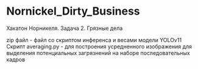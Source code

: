 # Nornickel_Dirty_Business
Хакатон Норникеля. Задача 2.  Грязные дела

zip файл - файл со скриптом инференса и весами модели YOLOv11
Скрипт averaging.py - для построения усредненного изображения для выделения потенциальных загрязнений на наборе последовательных кадров

